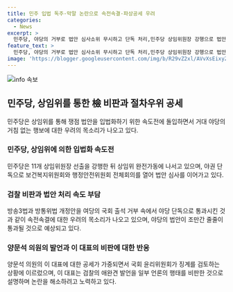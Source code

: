 ```yaml
---
title: 민주 입법 독주·막말 논란으로 속전속결·파상공세 우려
categories:
  - News
excerpt: >
  민주당, 야당의 거부로 법안 심사소위 무시하고 단독 처리,민주당 상임위원장 강행으로 법안 속속 통과, 법안 빠른 처리 속부전…안팎 강력한 비판 수위上, 민주당 주도, 여당 불참 속 공세 강화, 우려와 비판 속에...유난히 높아진 정치 임무感, 이재명 대표, 검찰에 대한 발언 수위 논란 속 관철, 양문석 의원과의 인터뷰 추가 논란 격化, 개혁신당 의원 징계 주장하며 논란 확산, 이 대표 일부 언론 비판 진화 언급, 민주당 내부 답답한 분위기 등록.
feature_text: >
  민주당, 야당의 거부로 법안 심사소위 무시하고 단독 처리,민주당 상임위원장 강행으로 법안 속속 통과, 법안 빠른 처리 속부전…안팎 강력한 비판 수위上, 민주당 주도, 여당 불참 속 공세 강화, 우려와 비판 속에...유난히 높아진 정치 임무感, 이재명 대표, 검찰에 대한 발언 수위 논란 속 관철, 양문석 의원과의 인터뷰 추가 논란 격化, 개혁신당 의원 징계 주장하며 논란 확산, 이 대표 일부 언론 비판 진화 언급, 민주당 내부 답답한 분위기 등록.
image: 'https://blogger.googleusercontent.com/img/b/R29vZ2xl/AVvXsEixyZcFfHzMRdzZMjFBmAUKJYCLCGyLL1o632UiGVXcaFdKo_bkvkuCioo0uUKlGfBVcT3P84aROyZIXSBEx3Aw5nCQ3pTgDom1WDC4m8eifvWiAmWEEVb4x6G_l8C0QH225ldMjyaFvpxGEBGNO37VmDTDMHGhJPq73UglMfDca1-0aw/s1600/blogspot.png'
---
```


<p><img src="https://blogger.googleusercontent.com/img/b/R29vZ2xl/AVvXsEixyZcFfHzMRdzZMjFBmAUKJYCLCGyLL1o632UiGVXcaFdKo_bkvkuCioo0uUKlGfBVcT3P84aROyZIXSBEx3Aw5nCQ3pTgDom1WDC4m8eifvWiAmWEEVb4x6G_l8C0QH225ldMjyaFvpxGEBGNO37VmDTDMHGhJPq73UglMfDca1-0aw/s1600/blogspot.png" alt="info 속보" /></p>

<h2 data-ke-size="size26">민주당, 상임위를 통한 檢 비판과 절차우위 공세</h2>

<p data-ke-size="size16">민주당은 상임위를 통해 쟁점 법안을 입법화하기 위한 속도전에 돌입하면서 거대 야당의 거침 없는 행보에 대한 우려의 목소리가 나오고 있다.</p>

<h3>민주당, 상임위에 의한 입법화 속도전</h3>

<p data-ke-size="size16">민주당은 11개 상임위원장 선출을 강행한 뒤 상임위 완전가동에 나서고 있으며, 야권 단독으로 보건복지위원회와 행정안전위원회 전체회의를 열어 법안 심사를 이어가고 있다.</p>

<h3>검찰 비판과 법안 처리 속도 부담</h3>

<p data-ke-size="size16">방송3법과 방통위법 개정안을 여당의 국회 출석 거부 속에서 야당 단독으로 통과시킨 것과 같이 속전속결에 대한 우려의 목소리가 나오고 있으며, 야당의 법안이 조만간 줄줄이 통과될 것으로 예상되고 있다.</p>

<h3>양문석 의원의 발언과 이 대표의 비판에 대한 반응</h3>

<p data-ke-size="size16">양문석 의원의 이 대표에 대한 공세가 가중되면서 국회 윤리위원회가 징계를 검토하는 상황에 이르렀으며, 이 대표는 검찰의 애완견 발언을 일부 언론의 행태를 비판한 것으로 설명하며 논란을 해소하려고 노력하고 있다.</p>

